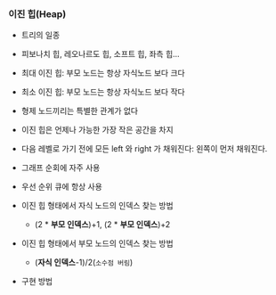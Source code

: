 ### 이진 힙(Heap)

- 트리의 일종
- 피보나치 힙, 레오나르도 힙, 소프트 힙, 좌측 힙...
- 최대 이진 힙: 부모 노드는 항상 자식노드 보다 크다
- 최소 이진 힙: 부모 노드는 항상 자식노드 보다 작다
- 형제 노드끼리는 특별한 관계가 없다
- 이진 힙은 언제나 가능한 가장 작은 공간을 차지
- 다음 레벨로 가기 전에 모든 left 와 right 가 채워진다: 왼쪽이 먼저 채워진다.
- 그래프 순회에 자주 사용
- 우선 순위 큐에 항상 사용
- 이진 힙 형태에서 자식 노드의 인덱스 찾는 방법

  - (2 \* **부모 인덱스**)+1, (2 \* **부모 인덱스**)+2

- 이진 힙 형태에서 부모 노드의 인덱스 찾는 방법

  - (**자식 인덱스**-1)/2(`소수점 버림`)

- 구현 방법
